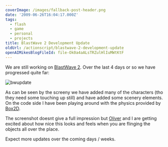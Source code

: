 ```yaml
---
coverImage: /images/fallback-post-header.png
date: '2009-06-26T16:04:17.000Z'
tags:
  - flash
  - game
  - personal
  - projects
title: BlastWave 2 Development Update
oldUrl: /actionscript/blastwave-2-development-update
openAIMikesBlogFileId: file-Ok0a4aALsTRZulHlIuMWtKtF
---
```


We are still working on [BlastWave 2](https://www.mikecann.blog/?p=513). Over the last 4 days or so we have progressed quite far:

<!-- more -->

![bwupdate](/wp-content/uploads/2009/06/bwupdate.jpg "bwupdate")

As can be seen by the screeny we have added many of the characters (tho they need some touching up still) and have added some scenery elements. On the code side I have been playing around with the physics provided by [Box2D](https://box2dflash.sourceforge.net/).

The screenshot doesnt give a full impression but [Oliver](https://www.olip.co.uk) and I are getting excited about how nice this looks and feels when you are flinging the objects all over the place.

Expect more updates over the coming days / weeks.
